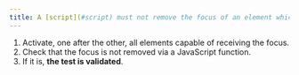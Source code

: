 ```yaml
---
title: A [script](#script) must not remove the focus of an element which receives it. Is this rule respected (excluding special cases)?
---
```


1. Activate, one after the other, all elements capable of receiving the focus.
2. Check that the focus is not removed via a JavaScript function.
3. If it is, **the test is validated**.
